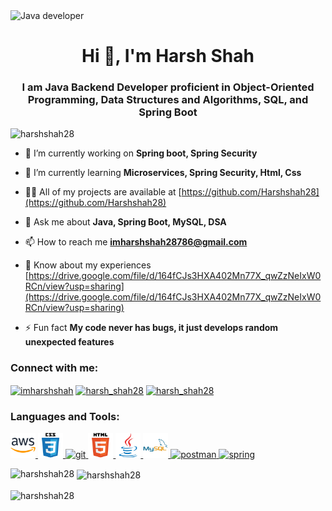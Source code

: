 <!-- ![MasterHead](https://1.bp.blogspot.com/-7A4WynwLsMw/XbBpCXG8fHI/AAAAAAAAMt4/uOa1bpLskYgrwGbllhSu2SDj_Mig8SXJQCLcBGAsYHQ/s1600/2000_600px.gif)
 -->
 
 <p><img align="center" src="https://media0.giphy.com/media/qgQUggAC3Pfv687qPC/giphy.gif" alt="Java developer" /></p>


<h1 align="center">Hi 👋, I'm Harsh Shah</h1>
<h3 align="center">I am Java Backend Developer proficient in Object-Oriented Programming, Data Structures and Algorithms, SQL, and Spring Boot</h3>

<p align="left"> <img src="https://komarev.com/ghpvc/?username=harshshah28&label=Profile%20views&color=0e75b6&style=flat" alt="harshshah28" /> </p>

- 🔭 I’m currently working on **Spring boot, Spring Security**

- 🌱 I’m currently learning **Microservices, Spring Security, Html, Css**

- 👨‍💻 All of my projects are available at [https://github.com/Harshshah28](https://github.com/Harshshah28)

- 💬 Ask me about **Java, Spring Boot, MySQL, DSA**

- 📫 How to reach me **imharshshah28786@gmail.com**

- 📄 Know about my experiences [https://drive.google.com/file/d/164fCJs3HXA402Mn77X_qwZzNeIxW0RCn/view?usp=sharing](https://drive.google.com/file/d/164fCJs3HXA402Mn77X_qwZzNeIxW0RCn/view?usp=sharing)

- ⚡ Fun fact **My code never has bugs, it just develops random unexpected features**

<h3 align="left">Connect with me:</h3>
<p align="left">
<a href="https://linkedin.com/in/imharshshah" target="blank"><img align="center" src="https://raw.githubusercontent.com/rahuldkjain/github-profile-readme-generator/master/src/images/icons/Social/linked-in-alt.svg" alt="imharshshah" height="30" width="40" /></a>
<a href="https://www.hackerrank.com/harsh_shah28" target="blank"><img align="center" src="https://raw.githubusercontent.com/rahuldkjain/github-profile-readme-generator/master/src/images/icons/Social/hackerrank.svg" alt="harsh_shah28" height="30" width="40" /></a>
<a href="https://www.leetcode.com/harsh_shah28" target="blank"><img align="center" src="https://raw.githubusercontent.com/rahuldkjain/github-profile-readme-generator/master/src/images/icons/Social/leet-code.svg" alt="harsh_shah28" height="30" width="40" /></a>
</p>

<h3 align="left">Languages and Tools:</h3>
<p align="left"> <a href="https://aws.amazon.com" target="_blank" rel="noreferrer"> <img src="https://raw.githubusercontent.com/devicons/devicon/master/icons/amazonwebservices/amazonwebservices-original-wordmark.svg" alt="aws" width="40" height="40"/> </a> <a href="https://www.w3schools.com/css/" target="_blank" rel="noreferrer"> <img src="https://raw.githubusercontent.com/devicons/devicon/master/icons/css3/css3-original-wordmark.svg" alt="css3" width="40" height="40"/> </a> <a href="https://git-scm.com/" target="_blank" rel="noreferrer"> <img src="https://www.vectorlogo.zone/logos/git-scm/git-scm-icon.svg" alt="git" width="40" height="40"/> </a> <a href="https://www.w3.org/html/" target="_blank" rel="noreferrer"> <img src="https://raw.githubusercontent.com/devicons/devicon/master/icons/html5/html5-original-wordmark.svg" alt="html5" width="40" height="40"/> </a> <a href="https://www.java.com" target="_blank" rel="noreferrer"> <img src="https://raw.githubusercontent.com/devicons/devicon/master/icons/java/java-original.svg" alt="java" width="40" height="40"/> </a> <a href="https://www.mysql.com/" target="_blank" rel="noreferrer"> <img src="https://raw.githubusercontent.com/devicons/devicon/master/icons/mysql/mysql-original-wordmark.svg" alt="mysql" width="40" height="40"/> </a> <a href="https://postman.com" target="_blank" rel="noreferrer"> <img src="https://www.vectorlogo.zone/logos/getpostman/getpostman-icon.svg" alt="postman" width="40" height="40"/> </a> <a href="https://spring.io/" target="_blank" rel="noreferrer"> <img src="https://www.vectorlogo.zone/logos/springio/springio-icon.svg" alt="spring" width="40" height="40"/> </a> </p>

<p><img align="left" src="https://github-readme-stats.vercel.app/api/top-langs?username=harshshah28&show_icons=true&locale=en&layout=compact" alt="harshshah28" /></p>

<p>&nbsp;<img align="center" src="https://github-readme-stats.vercel.app/api?username=harshshah28&show_icons=true&locale=en" alt="harshshah28" /></p>

<p><img align="center" src="https://github-readme-streak-stats.herokuapp.com/?user=harshshah28&" alt="harshshah28" /></p>
